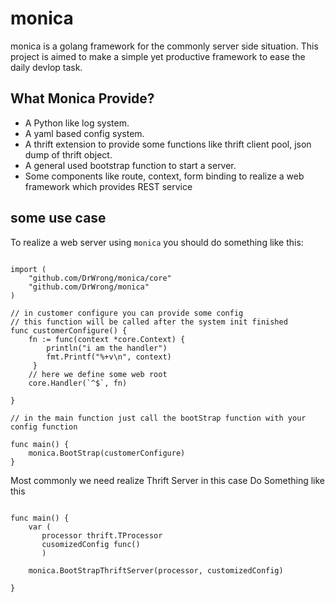 # monica
monica is a golang framework for the commonly server side situation.
This project is aimed to make a simple yet productive framework to ease the daily devlop task.


## What Monica Provide?

+ A Python like log system.
+ A yaml based config system.
+ A thrift extension to provide some functions like thrift client pool, json dump of thrift object.
+ A general used bootstrap function to start a server.
+ Some components like route, context, form binding to realize a web framework which provides REST service


## some use case


To realize a web server using `monica` you should do something like this:

```golang

import (
    "github.com/DrWrong/monica/core"
	"github.com/DrWrong/monica"
)

// in customer configure you can provide some config
// this function will be called after the system init finished
func customerConfigure() {
	fn := func(context *core.Context) {
		println("i am the handler")
		fmt.Printf("%+v\n", context)
     }
    // here we define some web root
    core.Handler(`^$`, fn)

}

// in the main function just call the bootStrap function with your config function

func main() {
    monica.BootStrap(customerConfigure)
}

```

Most commonly we need realize Thrift Server in this case Do Something like this

```golang

func main() {
    var (
       processor thrift.TProcessor
       cusomizedConfig func()
       )

    monica.BootStrapThriftServer(processor, customizedConfig)

}

```
